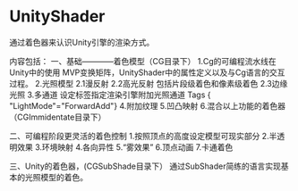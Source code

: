# UnityShader
通过着色器来认识Unity引擎的渲染方式。

内容包括：
一、基础————着色模型（CG目录下）
1.Cg的可编程流水线在Unity中的使用
MVP变换矩阵，UnityShader中的属性定义以及与Cg语言的交互过程。
2.光照模型
2.1漫反射
2.2高光反射
  包括片段级着色和像素级着色
2.3边缘光照
3.多通道
  设定标签指定渲染引擎附加光照通道
  Tags { "LightMode"="ForwardAdd"}
4.附加纹理
5.凹凸映射
6.混合以上功能的着色器（CGImmidentate目录下）

二、可编程阶段更灵活的着色控制
1.按照顶点的高度设定模型可现实部分
2.半透明效果
3.环境映射
4.各向异性
5.“雾效果”
6.顶点动画
7.卡通着色

三、Unity的着色器，(CGSubShade目录下）
  通过SubShader简练的语言实现基本的光照模型的着色。
